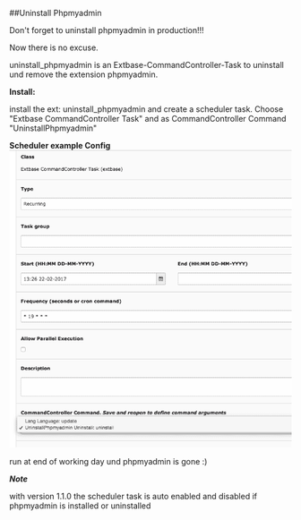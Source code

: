 ##Uninstall Phpmyadmin

Don't forget to uninstall phpmyadmin in production!!!

Now there is no excuse.

uninstall_phpmyadmin is an Extbase-CommandController-Task to uninstall und remove the extension phpmyadmin.

**Install:**

install the ext: uninstall_phpmyadmin and create a scheduler task.
Choose "Extbase CommandController Task" and as CommandController Command "UninstallPhpmyadmin"

**Scheduler example Config**
![Scheduler example Config](scheduler-config.png)

run at end of working day und phpmyadmin is gone :)

_**Note**_

with version 1.1.0 the scheduler task is auto enabled and disabled if phpmyadmin is installed or uninstalled

